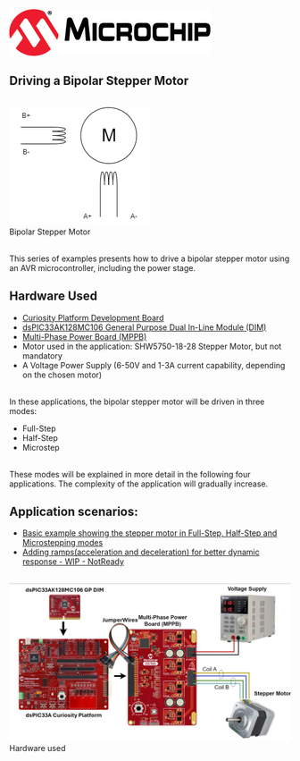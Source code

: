 [![MCHP](images/microchip.png)](https://www.microchip.com)

## Driving a Bipolar Stepper Motor
<br><img src="images/stepper_symbol.png">
<br>Bipolar Stepper Motor

<br>This series of examples presents how to drive a bipolar stepper motor using an AVR microcontroller, including the power stage.


## Hardware Used

- [Curiosity Platform Development Board](https://www.microchip.com/en-us/development-tool/ev74h48a)
- [dsPIC33AK128MC106 General Purpose Dual In-Line Module (DIM)](https://www.microchip.com/en-us/development-tool/ev02g02a)
- [Multi-Phase Power Board (MPPB)](https://www.microchip.com/en-us/development-tool/ev35z86a)
- Motor used in the application: SHW5750-18-28 Stepper Motor, but not mandatory
- A Voltage Power Supply (6-50V and 1-3A current capability, depending on the chosen motor)


<br>In these applications, the bipolar stepper motor will be driven in three modes:
* Full-Step
* Half-Step 
* Microstep


<br> These modes will be explained in more detail in the following four applications. The complexity of the application will gradually increase.

## Application scenarios:
* [Basic example showing the stepper motor in Full-Step, Half-Step and Microstepping modes](./2_Microstep)
* [Adding ramps(acceleration and deceleration) for better dynamic response - WIP - NotReady](./3_Full-Ramp)


<br><img src="images/BoardConfig.png">
<br>Hardware used

